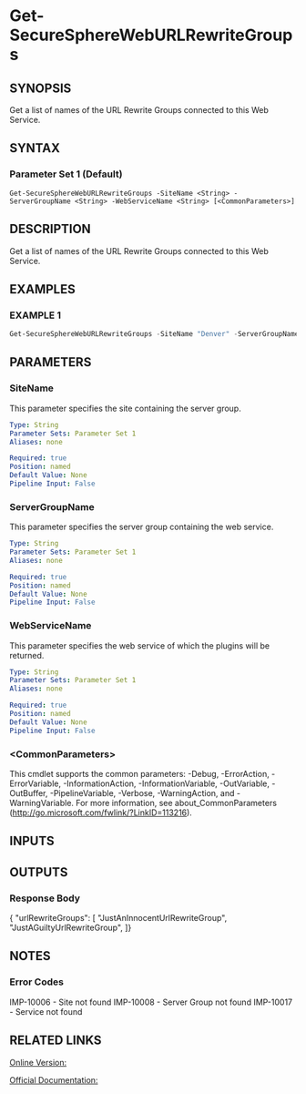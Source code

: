 ﻿# Get-SecureSphereWebURLRewriteGroups

## SYNOPSIS
Get a list of names of the URL Rewrite Groups connected to this Web Service.

## SYNTAX

### Parameter Set 1 (Default)
```
Get-SecureSphereWebURLRewriteGroups -SiteName <String> -ServerGroupName <String> -WebServiceName <String> [<CommonParameters>]
```

## DESCRIPTION
Get a list of names of the URL Rewrite Groups connected to this Web Service.

## EXAMPLES

### EXAMPLE 1

```powershell
Get-SecureSphereWebURLRewriteGroups -SiteName "Denver" -ServerGroupName "HR-Prod" -WebServiceName "ODS-WebService"
```

## PARAMETERS

### SiteName
This parameter specifies the site containing the server group.

```yaml
Type: String
Parameter Sets: Parameter Set 1
Aliases: none

Required: true
Position: named
Default Value: None
Pipeline Input: False
```

### ServerGroupName
This parameter specifies the server group containing the web service.

```yaml
Type: String
Parameter Sets: Parameter Set 1
Aliases: none

Required: true
Position: named
Default Value: None
Pipeline Input: False
```

### WebServiceName
This parameter specifies the web service of which the plugins will be returned.

```yaml
Type: String
Parameter Sets: Parameter Set 1
Aliases: none

Required: true
Position: named
Default Value: None
Pipeline Input: False
```

### \<CommonParameters\>
This cmdlet supports the common parameters: -Debug, -ErrorAction, -ErrorVariable, -InformationAction, -InformationVariable, -OutVariable, -OutBuffer, -PipelineVariable, -Verbose, -WarningAction, and -WarningVariable. For more information, see about_CommonParameters (http://go.microsoft.com/fwlink/?LinkID=113216).

## INPUTS

## OUTPUTS

### Response Body
{
"urlRewriteGroups": [
"JustAnInnocentUrlRewriteGroup",
"JustAGuiltyUrlRewriteGroup",
]}

## NOTES

### Error Codes
IMP-10006 - Site not found
IMP-10008 - Server Group not found
IMP-10017 - Service not found

## RELATED LINKS

[Online Version:](https://github.com/akshinmustafayev/Documentation/MD)

[Official Documentation:](https://docs.imperva.com/bundle/v13.6-api-reference-guide/page/69937.htm)



